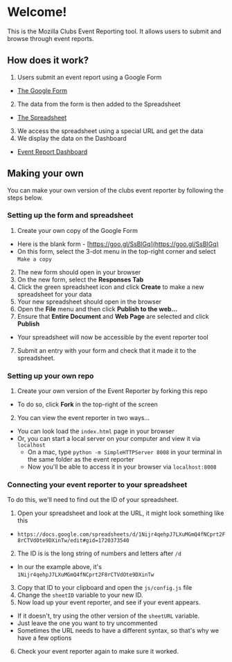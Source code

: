 # Welcome!

This is the Mozilla Clubs Event Reporting tool. It allows users to submit and browse through event reports.

## How does it work?

1. Users submit an event report using a Google Form
  * [The Google Form](http://goo.gl/forms/wDc7b8AqI3)
2. The data from the form is then added to the Spreadsheet
  * [The Spreadsheet](https://docs.google.com/spreadsheets/d/1QHl2bjBhMslyFzR5XXPzMLdzzx7oeSKTbgR5PM8qp64/edit#gid=1045576576)
3. We access the spreadsheet using a special URL and get the data
4. We display the data on the Dashboard
  * [Event Report Dashboard](http://mozilla.github.io/clubs-events/)

## Making your own

You can make your own version of the clubs event reporter by following the steps below.

### Setting up the form and spreadsheet

1. Create your own copy of the Google Form
  * Here is the blank form - [https://goo.gl/SsBlGq](https://goo.gl/SsBlGq)
  * On this form, select the 3-dot menu in the top-right corner and select ``Make a copy``
2. The new form should open in your browser
2. On the new form, select the **Responses Tab**
3. Click the green spreadsheet icon and click **Create** to make a new spreadsheet for your data
4. Your new spreadsheet should open in the browser
5. Open the **File** menu and then click **Publish to the web...**
6. Ensure that **Entire Document** and **Web Page** are selected and click **Publish**
  * Your spreadsheet will now be accessible by the event reporter tool
7. Submit an entry with your form and check that it made it to the spreadsheet.

### Setting up your own repo

1. Create your own version of the Event Reporter by forking this repo
  * To do so, click **Fork** in the top-right of the screen
2. You can view the event reporter in two ways...
  * You can look load the ``index.html`` page in your browser
  * Or, you can start a local server on your computer and view it via ``localhost``
    * On a mac, type ``python -m SimpleHTTPServer 8008`` in your terminal in the same folder as the event reporter
    * Now you'll be able to access it in your browser via ``localhost:8008``

### Connecting your event reporter to your spreadsheet

To do this, we'll need to find out the ID of your spreadsheet.

1. Open your spreadsheet and look at the URL, it might look something like this
  * ``https://docs.google.com/spreadsheets/d/1Nijr4qehpJ7LXuMGmQ4fNCprt2F8rCTVdOte9DXinTw/edit#gid=1720373540``
2. The ID is is the long string of numbers and letters after ``/d``
  * In our the example above, it's ``1Nijr4qehpJ7LXuMGmQ4fNCprt2F8rCTVdOte9DXinTw``
3. Copy that ID to your clipboard and open the ``js/config.js`` file
4. Change the ``sheetID`` variable to your new ID.
5. Now load up your event reporter, and see if your event appears.
  * If it doesn't, try using the other version of the ``sheetURL`` variable.
  * Just leave the one you want to try uncommented
  * Sometimes the URL needs to have a different syntax, so that's why we have a few options
6. Check your event reporter again to make sure it worked.

